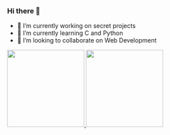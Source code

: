 ### Hi there 👋

- 🔭 I’m currently working on secret projects
- 🌱 I’m currently learning C and Python
- 👯 I’m looking to collaborate on Web Development


<div>
  <a href = "https://github.com/kkaizer11/">
  <img height="180em" src ="https://github-readme-stats.vercel.app/api?username=kkaizer11&show_icons=true&theme=transparent&include_all_commits=true&count_private=true"/>
  <img height="180em" src ="https://github-readme-stats.vercel.app/api/top-langs/?username=kkaizer11&layout=compact&theme=transparent&exclude_repo=github-readme-stats&count_private=true"/>
</div>
